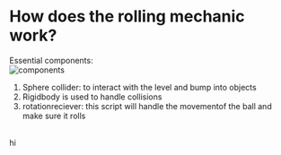 # How does the rolling mechanic work?  

Essential components:  
![components](https://cdn.discordapp.com/attachments/643913270746677269/984722359137226782/unknown.png)  
1. Sphere collider: to interact with the level and bump into objects
2. Rigidbody is used to handle collisions
3. rotationreciever: this script will handle the movementof the ball and make sure it rolls  
</br>
hi
